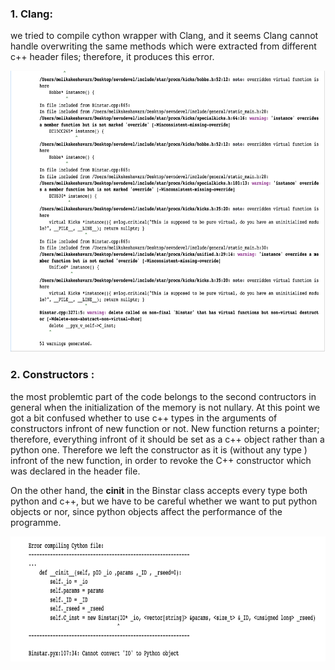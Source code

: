 ### 1. Clang:

we tried to compile cython wrapper with Clang, and it seems Clang cannot handle overwriting the same methods which were extracted from different c++ header files; therefore, it produces this error. 

<img src="Clang.png" width="900" height="450">



### 2. Constructors :

the most problemtic part of the code belongs to the second contructors in general when the initialization of the memory is not nullary. At this point we got a bit confused whether to use c++ types in the arguments of constructors infront of new function or not. New function returns a pointer; therefore, everything infront of it should be set as a c++ object rather than a python one. Therefore we left the constructor as it is (without any type ) infront of the new function, in order to revoke the C++ constructor which was declared in the header file.

On the other hand, the __cinit__ in the Binstar class accepts every type both python and c++, but we have to be careful whether we want to put python objects or nor, since python objects affect the performance of the programme.



<img src="con.png" width="900" height="200">
